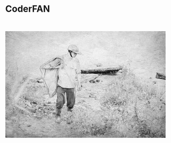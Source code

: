 # CoderFAN

<br />
<br />
<div align="center">
<img  src='./img/xf.jpeg' width="600" alt="logo" />
</div>
<br />
<br />
